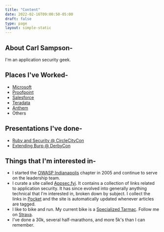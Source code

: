 ```yaml
---
title: "Content"
date: 2022-02-16T09:00:50-05:00
draft: false
type: page
layout: simple-static
---
```


## About Carl Sampson- 
I'm an application security geek.

## Places I've Worked- 
- [Microsoft](https://www.microsoft.com)
- [Proofpoint](https://proofpoint.com)
- [Salesforce](https://www.salesforce.com)
- [Teradata](https://www.teradata.com")
- [Anthem](https://www.antheminc.com/)
- Others

## Presentations I've done-
- [Ruby and Security @ CircleCityCon](https://www.slideshare.net/sampsonc/ruby-and-security-44931371)
- [Extending Burp @ DerbyCon](https://www.slideshare.net/sampsonc/extending-burp)

## Things that I'm interested in-
- I started the [OWASP Indianapolis](https://owasp.org/www-chapter-indianapolis/) chapter in 2005 and continue to serve on the leadership team.
- I curate a site called [Appsec.fyi](https://appsec.fyi/).  It contains a collection of links related to application security.   It has since evolved into generally anything technical that I'm interested in, broken down by subject.  I collect the links in [Pocket](https://getpocket.com/@a5bA8g26d79a6T5d4ap7b01p40Tbdf3f98bw6bkb22Yx55A81di6dy80ZxoBq4c1?src=navbar) and the site is automatically updated whenever articles are tagged.
- I like to bike and run.  My current bike is a [Specialized Tarmac](https://www.specialized.com/us/en/shop/bikes/road-bikes/performance-road-bikes/tarmac/c/tarmac).  Follow me on [Strava](https://www.strava.com/athletes/6889376").
- I've done a 30k, several half-marathons, and more 5k's than I can remember.

